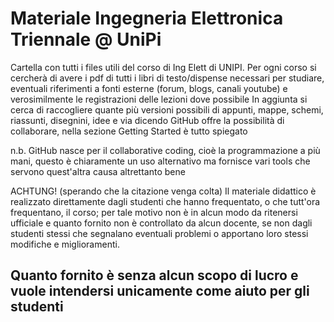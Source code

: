 # Materiale Ingegneria Elettronica Triennale @ UniPi

Cartella con tutti i files utili del corso di Ing Elett di UNIPI. Per ogni corso si cercherà di avere i pdf di tutti i libri di testo/dispense necessari per studiare, eventuali riferimenti a fonti esterne (forum, blogs, canali youtube) e verosimilmente le registrazioni delle lezioni dove possibile
In aggiunta si cerca di raccogliere quante più versioni possibili di appunti, mappe, schemi, riassunti, disegnini, idee e via dicendo
GitHub offre la possibilità di collaborare, nella sezione Getting Started è tutto spiegato

n.b. GitHub nasce per il collaborative coding, cioè la programmazione a più mani, questo è chiaramente un uso alternativo ma fornisce vari tools che servono quest'altra causa altrettanto bene

ACHTUNG! (sperando che la citazione venga colta)
Il materiale didattico è realizzato direttamente dagli studenti che hanno frequentato, o che tutt'ora frequentano, il corso; per tale motivo non è in alcun modo da ritenersi ufficiale e quanto fornito non è controllato da alcun docente, se non dagli studenti stessi che segnalano eventuali problemi o apportano loro stessi modifiche e miglioramenti. 

## Quanto fornito è senza alcun scopo di lucro e vuole intendersi unicamente come aiuto per gli studenti

